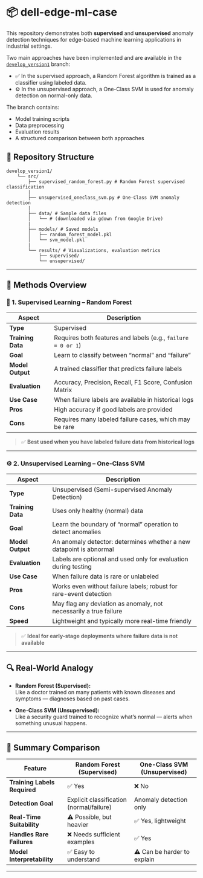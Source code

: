# 📦 dell-edge-ml-case

This repository demonstrates both **supervised** and **unsupervised** anomaly detection techniques for edge-based machine learning applications in industrial settings.

Two main approaches have been implemented and are available in the [`develop_version1`](https://github.com/VbsmRobotic/dell-edge-ml-case.git) branch:

- ✅ In the supervised approach, a Random Forest algorithm is trained as a classifier using labeled data.
- ⚙️ In the unsupervised approach, a One-Class SVM is used for anomaly detection on normal-only data.

The branch contains:
- Model training scripts
- Data preprocessing
- Evaluation results
- A structured comparison between both approaches


## 📂 Repository Structure
```
develop_version1/
	└── src/
		├── supervised_random_forest.py # Random Forest supervised classification
		|
		├── unsupervised_oneclass_svm.py # One-Class SVM anomaly detection
		|
		├── data/ # Sample data files
		│ 	└── # (downloaded via gdown from Google Drive)
		|
		├── models/ # Saved models
		│ 	├── random_forest_model.pkl
		│ 	└── svm_model.pkl
		|
		└── results/ # Visualizations, evaluation metrics
			├── supervised/
			└── unsupervised/
```

---

## 📘 Methods Overview

### 🧠 1. Supervised Learning – Random Forest

| Aspect              | Description                                                                 |
|---------------------|-----------------------------------------------------------------------------|
| **Type**            | Supervised                                                                  |
| **Training Data**   | Requires both features and labels (e.g., `failure = 0 or 1`)                 |
| **Goal**            | Learn to classify between “normal” and “failure”                             |
| **Model Output**    | A trained classifier that predicts failure labels                            |
| **Evaluation**      | Accuracy, Precision, Recall, F1 Score, Confusion Matrix                      |
| **Use Case**        | When failure labels are available in historical logs                         |
| **Pros**            | High accuracy if good labels are provided                                    |
| **Cons**            | Requires many labeled failure cases, which may be rare                      |

> ✅ **Best used when you have labeled failure data from historical logs**

---

### ⚙️ 2. Unsupervised Learning – One-Class SVM

| Aspect              | Description                                                                 |
|---------------------|-----------------------------------------------------------------------------|
| **Type**            | Unsupervised (Semi-supervised Anomaly Detection)                            |
| **Training Data**   | Uses only healthy (normal) data                                              |
| **Goal**            | Learn the boundary of “normal” operation to detect anomalies                |
| **Model Output**    | An anomaly detector: determines whether a new datapoint is abnormal          |
| **Evaluation**      | Labels are optional and used only for evaluation during testing              |
| **Use Case**        | When failure data is rare or unlabeled                                       |
| **Pros**            | Works even without failure labels; robust for rare-event detection           |
| **Cons**            | May flag any deviation as anomaly, not necessarily a true failure            |
| **Speed**           | Lightweight and typically more real-time friendly                           |

> ✅ **Ideal for early-stage deployments where failure data is not available**

---

## 🔍 Real-World Analogy

- **Random Forest (Supervised):**  
  Like a doctor trained on many patients with known diseases and symptoms — diagnoses based on past cases.

- **One-Class SVM (Unsupervised):**  
  Like a security guard trained to recognize what’s normal — alerts when something unusual happens.

---

## 📝 Summary Comparison

| Feature                     | Random Forest (Supervised)        | One-Class SVM (Unsupervised)     |
|-----------------------------|-----------------------------------|----------------------------------|
| **Training Labels Required**| ✅ Yes                             | ❌ No                             |
| **Detection Goal**          | Explicit classification (normal/failure) | Anomaly detection only     |
| **Real-Time Suitability**   | ⚠️ Possible, but heavier           | ✅ Yes, lightweight               |
| **Handles Rare Failures**   | ❌ Needs sufficient examples       | ✅ Yes                            |
| **Model Interpretability**  | ✅ Easy to understand              | ⚠️ Can be harder to explain       |

---


